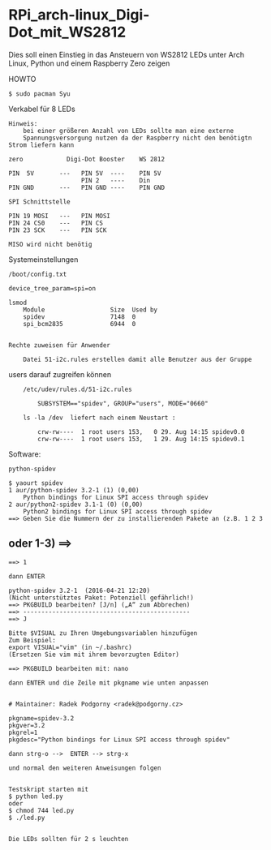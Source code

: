 # RPi_arch-linux_Digi-Dot_mit_WS2812

Dies soll einen Einstieg in das Ansteuern von WS2812 LEDs unter Arch Linux, 
Python und einem Raspberry Zero zeigen


HOWTO

	$ sudo pacman Syu


Verkabel für 8 LEDs   

    Hinweis:
        bei einer größeren Anzahl von LEDs sollte man eine externe 
		Spannungsversorgung nutzen da der Raspberry nicht den benötigtn Strom liefern kann

    zero            Digi-Dot Booster    WS 2812

    PIN  5V       ---   PIN 5V  ----    PIN 5V        
                        PIN 2   ----    Din
    PIN GND       ---   PIN GND ----    PIN GND

    SPI Schnittstelle

    PIN 19 MOSI   ---   PIN MOSI
    PIN 24 CS0    ---   PIN CS
    PIN 23 SCK    ---   PIN SCK

    MISO wird nicht benötig


Systemeinstellungen

    /boot/config.txt
 
    device_tree_param=spi=on
    
    lsmod
        Module                  Size  Used by
        spidev                  7148  0
        spi_bcm2835             6944  0

 
    Rechte zuweisen für Anwender
    
        Datei 51-i2c.rules erstellen damit alle Benutzer aus der Gruppe 
users darauf zugreifen können
    
        /etc/udev/rules.d/51-i2c.rules
            
            SUBSYSTEM=="spidev", GROUP="users", MODE="0660"

        ls -la /dev  liefert nach einem Neustart :
                
            crw-rw----  1 root users 153,   0 29. Aug 14:15 spidev0.0
            crw-rw----  1 root users 153,   1 29. Aug 14:15 spidev0.1

Software:

    python-spidev  
    
    $ yaourt spidev
    1 aur/python-spidev 3.2-1 (1) (0,00)
        Python bindings for Linux SPI access through spidev
    2 aur/python2-spidev 3.1-1 (0) (0,00)
        Python2 bindings for Linux SPI access through spidev
    ==> Geben Sie die Nummern der zu installierenden Pakete an (z.B. 1 2 3 
oder 1-3)
    ==> 
----------------------------------------------------------------------------
    ==> 1
  
    dann ENTER
    
    python-spidev 3.2-1  (2016-04-21 12:20)
    (Nicht unterstütztes Paket: Potenziell gefährlich!)
    ==> PKGBUILD bearbeiten? [J/n] („A“ zum Abbrechen)
    ==> ----------------------------------------------
    ==> J

    Bitte $VISUAL zu Ihren Umgebungsvariablen hinzufügen
    Zum Beispiel:
    export VISUAL="vim" (in ~/.bashrc)
    (Ersetzen Sie vim mit ihrem bevorzugten Editor)

    ==> PKGBUILD bearbeiten mit: nano
    
    dann ENTER und die Zeile mit pkgname wie unten anpassen
    
    
    # Maintainer: Radek Podgorny <radek@podgorny.cz>

    pkgname=spidev-3.2
    pkgver=3.2
    pkgrel=1
    pkgdesc="Python bindings for Linux SPI access through spidev"
    
    dann strg-o -->  ENTER --> strg-x
    
    und normal den weiteren Anweisungen folgen
    
    
    Testskript starten mit 
    $ python led.py
    oder
    $ chmod 744 led.py
    $ ./led.py
    
    
    Die LEDs sollten für 2 s leuchten
